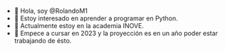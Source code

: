 - 👋 Hola, soy @RolandoM1
- 👀 Estoy interesado en aprender a programar en Python.
- 🌱 Actualmente estoy en la academia INOVE.
- 💞️ Empece a cursar en 2023 y la proyección es en un año poder estar trabajando de ésto.

<!---
RolandoM1/RolandoM1 is a ✨ special ✨ repository because its `README.md` (this file) appears on your GitHub profile.
You can click the Preview link to take a look at your changes.
--->
